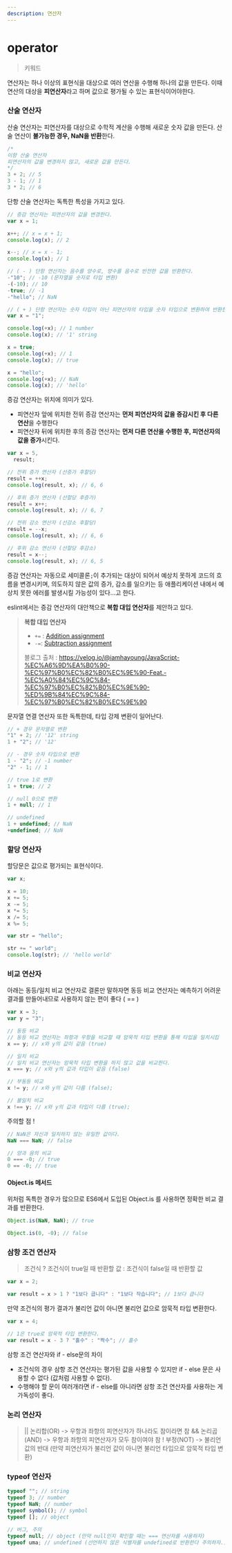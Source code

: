```yaml
---
description: 연산자
---
```


# operator

> 키워드

연산자는 하나 이상의 표현식을 대상으로 여러 연산을 수행해 하나의 값을 만든다.
이때 연산의 대상을 **피연산자**라고 하며 값으로 평가될 수 있는 표현식이어야한다.

### 산술 연산자

산술 연산자는 피연산자를 대상으로 수학적 계산을 수행해 새로운 숫자 값을 만든다.
산술 연산이 **불가능한 경우, NaN을 반환**한다.

```javascript
/* 
이항 산술 연산자
피연산자의 값을 변경하지 않고, 새로운 값을 만든다.
*/
3 + 2; // 5
3 - 1; // 1
3 * 2; // 6
```

단항 산술 연산자는 독특한 특성을 가지고 있다.

```javascript
// 증감 연산자는 피연산자의 값을 변경한다.
var x = 1;

x++; // x = x + 1;
console.log(x); // 2

x--; // x = x - 1;
console.log(x); // 1

// ( - ) 단항 연산자는 음수를 양수로, 양수를 음수로 반전한 값을 반환한다.
-"10"; // -10 (문자열을 숫자로 타입 변환)
-(-10); // 10
-true; // -1
-"hello"; // NaN

// ( + ) 단항 연산자는 숫자 타입이 아닌 피연산자의 타입을 숫자 타입으로 변환하여 반환한다.
var x = "1";

console.log(+x); // 1 number
console.log(x); // '1' string

x = true;
console.log(+x); // 1
console.log(x); // true

x = "hello";
console.log(+x); // NaN
console.log(x); // 'hello'
```

증감 연산자는 위치에 의미가 있다.

- 피연산자 앞에 위치한 전위 증감 연산자는 **먼저 피연산자의 값을 증감시킨 후 다른 연산**을 수행한다
- 피연산자 뒤에 위치한 후의 증감 연산자는 **먼저 다른 연산을 수행한 후, 피연산자의 값을 증가**시킨다.

```javascript
var x = 5,
  result;

// 전위 증가 연산자 (선증가 후할당)
result = ++x;
console.log(result, x); // 6, 6

// 후위 증가 연산자 (선할당 후증가)
result = x++;
console.log(result, x); // 6, 7

// 전위 감소 연산자 (선감소 후할당)
result = --x;
console.log(result, x); // 6, 6

// 후위 감소 연산자 (선할당 후감소)
result = x--;
console.log(result, x); // 6, 5
```

증감 연산자는 자동으로 세미콜론`;`이 추가되는 대상이 되어서
예상치 못하게 코드의 흐름을 변경시키며, 의도하지 않은 값의 증가, 감소를 일으키는 등
애플리케이션 내에서 예상치 못한 에러를 발생시킬 가능성이 있다...고 한다.

eslint에서는 증감 연산자의 대안책으로 **복합 대입 연산자**를 제안하고 있다.

>**복합 대입 연산자**
>
>- `+=` : [Addition assignment](https://developer.mozilla.org/en-US/docs/Web/JavaScript/Reference/Operators/Addition_assignment)
>- `-=`: [Subtraction assignment](https://developer.mozilla.org/en-US/docs/Web/JavaScript/Reference/Operators/Subtraction_assignment)
>
>블로그 출처 : https://velog.io/@iamhayoung/JavaScript-%EC%A6%9D%EA%B0%90-%EC%97%B0%EC%82%B0%EC%9E%90-Feat.-%EC%A0%84%EC%9C%84-%EC%97%B0%EC%82%B0%EC%9E%90-%ED%9B%84%EC%9C%84-%EC%97%B0%EC%82%B0%EC%9E%90



문자열 연결 연산자 또한 독특한데, 타입 강제 변환이 일어난다.

```javascript
// + 경우 문자열로 변환
"1" + 2; // '12' string
1 + "2"; // '12'

// - 경우 숫자 타입으로 변환
1 - "2"; // -1 number
"2" - 1; // 1

// true 1로 변환
1 + true; // 2

// null 0으로 변환
1 + null; // 1

// undefined
1 + undefined; // NaN
+undefined; // NaN
```

### 할당 연산자

할당문은 값으로 평가되는 표현식이다.

```javascript
var x;

x = 10;
x += 5;
x -= 5;
x *= 5;
x /= 5;
x %= 5;

var str = "hello";

str += " world";
console.log(str); // 'hello world'
```

### 비교 연산자

아래는 동등/일치 비교 연산자로 결론만 말하자면
동등 비교 연산자는 예측하기 어려운 결과를 만들어내므로 사용하지 않는 편이 좋다 ( == )

```javascript
var x = 3;
var y = "3";

// 동등 비교
// 동등 비교 연산자는 좌항과 우항을 비교할 때 암묵적 타입 변환을 통해 타입을 일치시킴
x == y; // x와 y의 값이 같음 (true)

// 일치 비교
// 일치 비교 연산자는 암묵적 타입 변환을 하지 않고 값을 비교한다.
x === y; // x와 y의 값과 타입이 같음 (false)

// 부동등 비교
x != y; // x와 y의 값이 다름 (false);

// 불일치 비교
x !== y; // x와 y의 값과 타입이 다름 (true);
```

주의할 점 !

```javascript
// NaN은 자신과 일치하지 않는 유일한 값이다.
NaN === NaN; // false

// 양과 음의 비교
0 === -0; // true
0 == -0; // true
```

#### Object.is 메서드

위처럼 독특한 경우가 많으므로 ES6에서 도입된 Object.is 를 사용하면 정확한 비교 결과를 반환한다.

```javascript
Object.is(NaN, NaN); // true

Object.is(0, -0); // false
```

### 삼항 조건 연산자

> 조건식 ? 조건식이 true일 때 반환할 값 : 조건식이 false일 때 반환할 값

```javascript
var x = 2;

var result = x > 1 ? "1보다 큽니다" : "1보다 작습니다"; // 1보다 큽니다
```

만약 조건식의 평가 결과가 불리언 값이 아니면 불리언 값으로 암묵적 타입 변환한다.

```javascript
var x = 4;

// 1은 true로 암묵적 타입 변환한다.
var result = x - 3 ? "홀수" : "짝수"; // 홀수
```

삼항 조건 연산자와 if - else문의 차이

- 조건식의 경우 삼항 조건 연산자는 평가된 값을 사용할 수 있지만 if - else 문은 사용할 수 없다 (값처럼 사용할 수 없다).
- 수행해야 할 문이 여러개라면 if - else를 아니라면 삼항 조건 연산자를 사용하는 게 가독성이 좋다.

### 논리 연산자

> || 논리합(OR) -> 우항과 좌항의 피연산자가 하나라도 참이라면 참
> && 논리곱(AND) -> 우항과 좌항의 피연산자가 모두 참이여야 참
> ! 부정(NOT) -> 불리언 값의 반대 (만약 피연산자가 불리언 값이 아니면 불리언 타입으로 암묵적 타입 변환)

### typeof 연산자

```javascript
typeof ""; // string
typeof 3; // number
typeof NaN; // number
typeof symbol(); // symbol
typeof []; // object

// 버그, 주의
typeof null; // object (만약 null인지 확인할 때는 === 연산자를 사용하자)
typeof uma; // undefined (선언하지 않은 식별자를 undefined로 반환한다 주의하자.)
```
